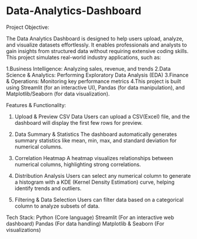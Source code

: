 # Data-Analytics-Dashboard
Project Objective:

The Data Analytics Dashboard is designed to help users upload, analyze, and visualize datasets effortlessly. It enables professionals and analysts to gain insights from structured data without requiring extensive coding skills. This project simulates real-world industry applications, such as:

1.Business Intelligence: Analyzing sales, revenue, and trends 
2.Data Science & Analytics: Performing Exploratory Data Analysis (EDA)
3.Finance & Operations: Monitoring key performance metrics
4.This project is built using Streamlit (for an interactive UI), Pandas (for data manipulation), and Matplotlib/Seaborn (for data visualization).

Features & Functionality:
1. Upload & Preview CSV Data
Users can upload a CSV(Excel) file, and the dashboard will display the first few rows for preview.

2. Data Summary & Statistics
The dashboard automatically generates summary statistics like mean, min, max, and standard deviation for numerical columns.

3. Correlation Heatmap
A heatmap visualizes relationships between numerical columns, highlighting strong correlations.

4. Distribution Analysis
Users can select any numerical column to generate a histogram with a KDE (Kernel Density Estimation) curve, helping identify trends and outliers.

5. Filtering & Data Selection
Users can filter data based on a categorical column to analyze subsets of data.

Tech Stack:
Python (Core language)
Streamlit (For an interactive web dashboard)
Pandas (For data handling)
Matplotlib & Seaborn (For visualizations)

